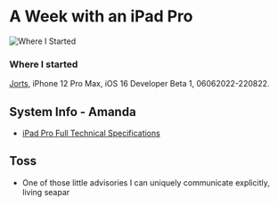 # A Week with an iPad Pro

![Where I Started](https://i.snap.as/udlv0Ln9.png)

### Where I started

[Jorts](https://github.com/extratone/jorts), iPhone 12 Pro Max, iOS 16 Developer Beta 1, 06062022-220822.

## System Info - Amanda
- [iPad Pro Full Technical Specifications](https://www.apple.com/ipad-pro/specs/)

## Toss

-  One of those little advisories I can uniquely communicate explicitly, living seapar